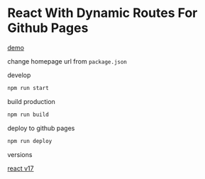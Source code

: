 # React With Dynamic Routes For Github Pages

[demo](https://dimaslanjaka.github.io/react-gh-pages)

change homepage url from `package.json`

develop
```bash
npm run start
```

build production
```bash
npm run build
```

deploy to github pages
```bash
npm run deploy
```

versions

[react v17](e027555de1343ea38319dd43480d1678d10b56e9)
